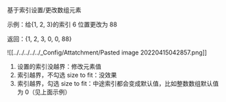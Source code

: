 基于索引设置/更改数组元素


示例：给{1, 2, 3}的索引 6 位置更改为 88

返回：{1, 2, 3, 0, 0, 88}

![[../../../../../_Config/Attatchment/Pasted image 20220415042857.png]]

1. 设置的索引没越界：修改元素值
2. 索引越界，不勾选 size to fit：没效果
3. 索引越界，勾选 size to fit：中途索引都会变成默认值，比如整数数组默认值为 0（见上面示例）